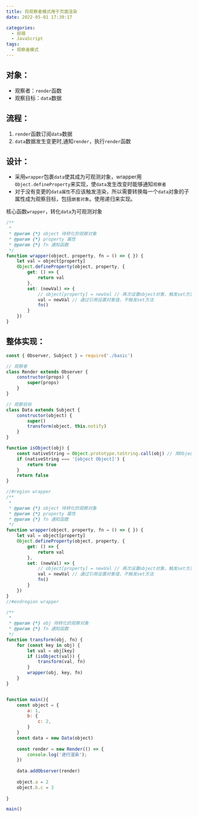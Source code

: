 ```yaml
---
title: 将观察者模式用于页面渲染
date: 2022-05-01 17:39:17

categories:
  - 前端
  - JavaScript
tags:
  - 观察者模式
---
```




## 对象：

-  观察者：`render`函数
-  观察目标：`data`数据

## 流程：
1.  `render`函数订阅`data`数据
2.  `data`数据发生变更时,通知`render`，执行`render`函数

## 设计：
-   采用`wrapper`包裹`data`使其成为可观测对象，wrapper用`Object.defineProperty`来实现，使`data`发生改变时能够通知`观察者`
-   对于没有变更的`data属性`不应该触发渲染，所以需要转换每一个`data`对象的子属性成为观察目标，包括`嵌套对象`。使用递归来实现。


核心函数`wrapper`，转化`data`为可观测对象

```javascript
/**
 * 
 * @param {*} object 待转化的观察对象
 * @param {*} property 属性
 * @param {*} fn 通知函数
 */
function wrapper(object, property, fn = () => { }) {
    let val = object[property]
    Object.defineProperty(object, property, {
        get: () => {
            return val
        },
        set: (newVal) => {
            // object[property] = newVal // 再次设置object对象，触发set方法，导致死循环
            val = newVal // 通过引用设置对象值，不触发set方法
            fn()
        }
    })
}

```

## 整体实现：

```javascript
const { Observer, Subject } = require('./basic')

// 观察者
class Render extends Observer {
    constructor(props) {
        super(props)
    }
}

// 观察目标
class Data extends Subject {
    constructor(object) {
        super()
        transform(object, this.notify)
    }
}

function isObject(obj) {
    const nativeString = Object.prototype.toString.call(obj) // 用Object原型链上的toString方法转换传入的对象
    if (nativeString === '[object Object]') { 
        return true
    }
    return false
}

//#region wrapper
/**
 * 
 * @param {*} object 待转化的观察对象
 * @param {*} property 属性
 * @param {*} fn 通知函数
 */
function wrapper(object, property, fn = () => { }) {
    let val = object[property]
    Object.defineProperty(object, property, {
        get: () => {
            return val
        },
        set: (newVal) => {
            // object[property] = newVal // 再次设置object对象，触发set方法，导致死循环
            val = newVal // 通过引用设置对象值，不触发set方法
            fn()
        }
    })
}
//#endregion wrapper

/**
 * 
 * @param {*} obj 待转化的观察对象
 * @param {*} fn 通知函数
 */
function transform(obj, fn) {
    for (const key in obj) {
        let val = obj[key]
        if (isObject(val)) {
            transform(val, fn)
        }
        wrapper(obj, key, fn)
    }
}


function main(){
    const object = {
        a: 1,
        b: {
            c: 2,
        }
    }
    const data = new Data(object)
    
    const render = new Render(() => {
        console.log('进行渲染');
    })
    
    data.addObserver(render)
    
    object.a = 2
    object.b.c = 3
    
}

main()


```
